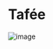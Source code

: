 # Tafée
![image](https://user-images.githubusercontent.com/104687767/166609878-31755ebe-4eea-48a3-b65a-4d1a9cc669de.png)
